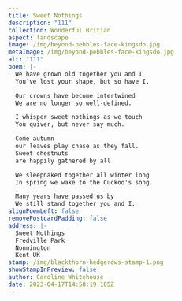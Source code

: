 ```yaml
---
title: Sweet Nothings
description: "111"
collection: Wonderful Britian
aspect: landscape
image: /img/beyond-pebbles-face-kingsdo.jpg
metaImage: /img/beyond-pebbles-face-kingsdo.jpg
alt: "111"
poem: |-
  We have grown old together you and I
  You’ve lost your shape, but so have I.

  Our crowns have become intertwined
  We are no longer so well-defined.

  I whisper sweet nothings as we touch
  You quiver, but never say much.

  Come autumn
  our leaves play chase as they fall.
  Sweet chestnuts 
  are happily gathered by all

  We sleepnaked together all winter long
  In spring we wake to the Cuckoo's song.

  Many years have passed us by
  We still stand together you and I.
alignPoemLeft: false
removePostcardPadding: false
address: |-
  Sweet Nothings
  Fredville Park
  Nonnington
  Kent UK
stamp: /img/blackthorn-hedgerows-stamp-1.png
showStampInPreview: false
author: Caroline Whitehouse
date: 2023-04-17T14:58:19.105Z
---
```

